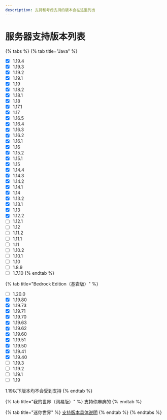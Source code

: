 ```yaml
---
description: 支持和考虑支持的版本会在这里列出
---
```


# 服务器支持版本列表



{% tabs %}
{% tab title="Java" %}
* [x] 1.19.4
* [x] 1.19.3
* [x] 1.19.2
* [x] 1.19.1
* [x] 1.19
* [x] 1.18.2
* [x] 1.18.1
* [x] 1.18
* [x] 1.17.1
* [x] 1.17
* [x] 1.16.5
* [x] 1.16.4
* [x] 1.16.3
* [x] 1.16.2
* [x] 1.16.1
* [x] 1.16
* [x] 1.15.2
* [x] 1.15.1
* [x] 1.15
* [x] 1.14.4
* [x] 1.14.3
* [x] 1.14.2
* [x] 1.14.1
* [x] 1.14
* [x] 1.13.2
* [x] 1.13.1
* [x] 1.13
* [x] 1.12.2
* [ ] 1.12.1
* [ ] 1.12
* [ ] 1.11.2
* [ ] 1.11.1
* [ ] 1.11
* [ ] 1.10.2
* [ ] 1.10.1
* [ ] 1.10
* [ ] 1.8.9
* [ ] 1.7.10
{% endtab %}

{% tab title="Bedrock Edition（基岩版）" %}
* [ ] 1.20.0
* [x] 1.19.80
* [x] 1.19.73
* [x] 1.19.71
* [x] 1.19.70
* [x] 1.19.63
* [x] 1.19.62
* [x] 1.19.60
* [x] 1.19.51
* [x] 1.19.50
* [x] 1.19.41
* [x] 1.19.40
* [ ] 1.19.3
* [ ] 1.19.2
* [ ] 1.19.1
* [ ] 1.19

1.19以下版本均不会受到支持
{% endtab %}

{% tab title="我的世界（网易版）" %}
支持你麻痹的
{% endtab %}

{% tab title="迷你世界" %}
[支持版本具体说明](https://www.bilibili.com/video/BV19i4y197x4/)
{% endtab %}
{% endtabs %}




